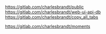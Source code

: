 https://gitlab.com/charlesbrandt/public  
https://gitlab.com/charlesbrandt/web-ui-api-db  
https://gitlab.com/charlesbrandt/copy_all_tabs  

https://gitlab.com/charlesbrandt/moments  
